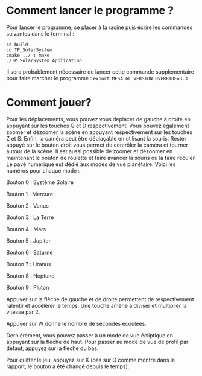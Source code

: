 # Comment lancer le programme ?

Pour lancer le programme, se placer à la racine puis écrire les commandes
suivantes dans le terminal :
```
cd build
cd TP_SolarSystem
cmake ../ ; make
./TP_SolarSystem_Application
```
Il sera probablement nécessaire de lancer cette commande supplémentaire
pour faire marcher le programme :
`export MESA_GL_VERSION_OVERRIDE=3.3`

# Comment jouer?
Pour les déplacements, vous pouvez vous déplacer de gauche à droite en
appuyant sur les touches Q et D respectivement. Vous pouvez également
zoomer et dézoomer la scène en appuyant respectivement sur les touches Z
et S. Enfin, la caméra peut être déplaçable en utilisant la souris. Rester
appuyé sur le bouton droit vous permet de contrôler la caméra et tourner
autour de la scène. Il est aussi possible de zoomer et dézoomer en maintenant
le bouton de roulette et faire avancer la souris ou la faire reculer.
Le pavé numérique est dédié aux modes de vue planétaire. Voici les numéros
pour chaque mode :

Bouton 0 : Système Solaire

Bouton 1 : Mercure

Bouton 2 : Venus

Bouton 3 : La Terre

Bouton 4 : Mars

Bouton 5 : Jupiter

Bouton 6 : Saturne 

Bouton 7 : Uranus

Bouton 8 : Neptune

Bouton 9 : Pluton

Appuyer sur la flèche de gauche et de droite permettent de respectivement
ralentir et accélérer le temps. Une touche amène à diviser et multiplier la
vitesse par 2.

Appuyer sur W donne le nombre de secondes écoulées.

Dernièrement, vous pouvez passer à un mode de vue écliptique en appuyant
sur la flèche de haut. Pour passer au mode de vue de profil par défaut,
appuyez sur la flèche du bas.

Pour quitter le jeu, appuyez sur X (pas sur Q comme montré dans le rapport, le bouton a été changé depuis le temps).
